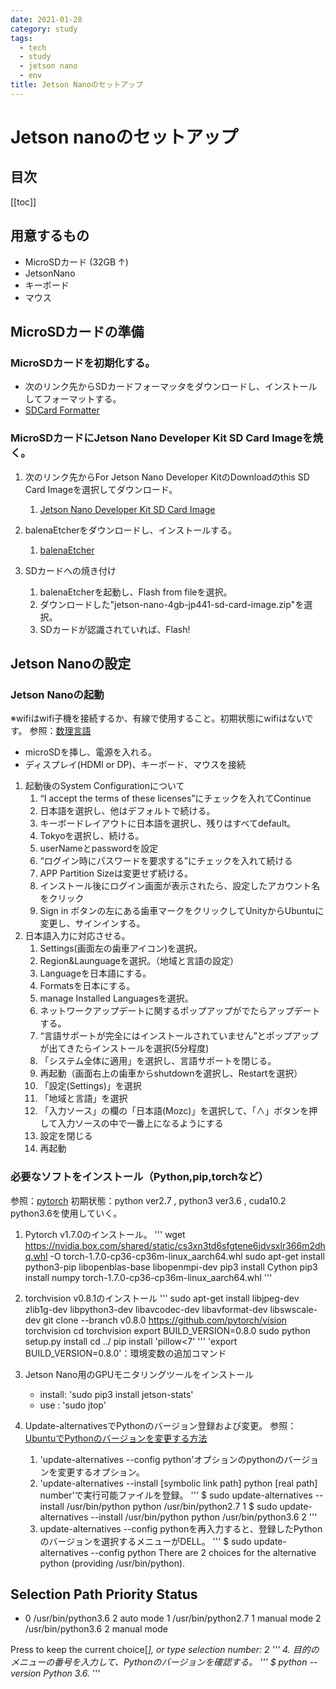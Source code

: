 ```yaml
---
date: 2021-01-28
category: study
tags:
  - tech
  - study
  - jetson nano
  - env
title: Jetson Nanoのセットアップ
---
```

# Jetson nanoのセットアップ
## 目次
[[toc]]
## 

## 用意するもの
+ MicroSDカード (32GB ↑)
+ JetsonNano
+ キーボード
+ マウス

## MicroSDカードの準備
### MicroSDカードを初期化する。
+ 次のリンク先からSDカードフォーマッタをダウンロードし、インストールしてフォーマットする。
+ [SDCard Formatter](https://www.sdcard.org/downloads/formatter/)

### MicroSDカードにJetson Nano Developer Kit SD Card Imageを焼く。
1. 次のリンク先からFor Jetson Nano Developer KitのDownloadのthis SD Card Imageを選択してダウンロード。
    1. [Jetson Nano Developer Kit SD Card Image](https://developer.nvidia.com/embedded/downloads)

2. balenaEtcherをダウンロードし、インストールする。
    1. [balenaEtcher](https://www.balena.io/etcher/)

3. SDカードへの焼き付け
   1. balenaEtcherを起動し、Flash from fileを選択。
   2. ダウンロードした"jetson-nano-4gb-jp441-sd-card-image.zip"を選択。
   3. SDカードが認識されていれば、Flash!　

## Jetson Nanoの設定
### Jetson Nanoの起動
※wifiはwifi子機を接続するか、有線で使用すること。初期状態にwifiはないです。
参照：[数理言語](http://aiweb.cs.ehime-u.ac.jp/~ninomiya/enpitpro/AIenvJetsonNano.pdf)
+ microSDを挿し、電源を入れる。
+ ディスプレイ(HDMI or DP)、キーボード、マウスを接続
1. 起動後のSystem Configurationについて
    1. “I accept the terms of these licenses”にチェックを入れてContinue
    2. 日本語を選択し、他はデフォルトで続ける。
    3. キーボードレイアウトに日本語を選択し、残りはすべてdefault。
    4. Tokyoを選択し、続ける。
    5. userNameとpasswordを設定
    6. “ログイン時にパスワードを要求する”にチェックを入れて続ける
    7. APP Partition Sizeは変更せず続ける。
    8. インストール後にログイン画面が表示されたら、設定したアカウント名をクリック
    9. Sign in ボタンの左にある歯車マークをクリックしてUnityからUbuntuに変更し、サインインする。
2. 日本語入力に対応させる。
   1. Settings(画面左の歯車アイコン)を選択。
   2. Region&Launguageを選択。（地域と言語の設定）
   3. Languageを日本語にする。
   4. Formatsを日本にする。
   5. manage Installed Languagesを選択。
   6. ネットワークアップデートに関するポップアップがでたらアップデートする。
   7. “言語サポートが完全にはインストールされていません”とポップアップが出てきたらインストールを選択(5分程度)
   8. 「システム全体に適用」を選択し、言語サポートを閉じる。
   9. 再起動（画面右上の歯車からshutdownを選択し、Restartを選択）
   10. 「設定(Settings)」を選択
   11. 「地域と言語」を選択
   12. 「入力ソース」の欄の「日本語(Mozc)」を選択して、「∧」ボタンを押して入力ソースの中で一番上になるようにする
   13. 設定を閉じる
   14. 再起動

### 必要なソフトをインストール（Python,pip,torchなど）
参照：[pytorch](https://forums.developer.nvidia.com/t/pytorch-for-jetson-version-1-7-0-now-available/72048)
初期状態：python ver2.7 , python3 ver3.6 , cuda10.2  
python3.6を使用していく。
1. Pytorch v1.7.0のインストール。
'''
wget https://nvidia.box.com/shared/static/cs3xn3td6sfgtene6jdvsxlr366m2dhq.whl -O torch-1.7.0-cp36-cp36m-linux_aarch64.whl
sudo apt-get install python3-pip libopenblas-base libopenmpi-dev
pip3 install Cython
pip3 install numpy torch-1.7.0-cp36-cp36m-linux_aarch64.whl
'''

2. torchvision v0.8.1のインストール
'''
sudo apt-get install libjpeg-dev zlib1g-dev libpython3-dev libavcodec-dev libavformat-dev libswscale-dev
git clone --branch v0.8.0 https://github.com/pytorch/vision torchvision
cd torchvision
export BUILD_VERSION=0.8.0
sudo python setup.py install
cd ../
pip install 'pillow<7'
'''
'export BUILD_VERSION=0.8.0'：環境変数の追加コマンド

3. Jetson Nano用のGPUモニタリングツールをインストール
   + install: 'sudo pip3 install jetson-stats'
   + use : 'sudo jtop'

4. Update-alternativesでPythonのバージョン登録および変更。
参照：[UbuntuでPythonのバージョンを変更する方法](https://codechacha.com/ja/change-python-version/)
   1. 'update-alternatives --config python'オプションのpythonのバージョンを変更するオプション。 
   2. 'update-alternatives --install [symbolic link path] python [real path] number'で実行可能ファイルを登録。
   '''
    $ sudo update-alternatives --install /usr/bin/python python /usr/bin/python2.7 1
    $ sudo update-alternatives --install /usr/bin/python python /usr/bin/python3.6 2
   '''
   1. update-alternatives --config pythonを再入力すると、登録したPythonのバージョンを選択するメニューがDELL。
   '''
   $ sudo update-alternatives --config python
There are 2 choices for the alternative python (providing /usr/bin/python).

  Selection    Path                Priority   Status
------------------------------------------------------------
* 0            /usr/bin/python3.6   2         auto mode
  1            /usr/bin/python2.7   1         manual mode
  2            /usr/bin/python3.6   2         manual mode

Press <enter> to keep the current choice[*], or type selection number: 2
   '''
   4. 目的のメニューの番号を入力して、Pythonのバージョンを確認する。
   '''
   $ python --version
   Python 3.6.*
   '''